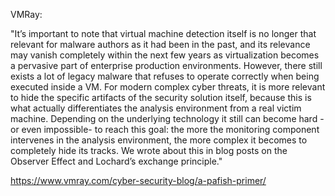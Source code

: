 VMRay:  
  
"It’s important to note that virtual machine detection itself is no longer that relevant for malware authors as it had been in the past, and its relevance may vanish completely within the next few years as virtualization becomes a pervasive part of enterprise production environments. However, there still exists a lot of legacy malware that refuses to operate correctly when being executed inside a VM. For modern complex cyber threats, it is more relevant to hide the specific artifacts of the security solution itself, because this is what actually differentiates the analysis environment from a real victim machine. Depending on the underlying technology it still can become hard -or even impossible- to reach this goal: the more the monitoring component intervenes in the analysis environment, the more complex it becomes to completely hide its tracks. We wrote about this in blog posts on the Observer Effect and Lochard’s exchange principle."
  
https://www.vmray.com/cyber-security-blog/a-pafish-primer/  
